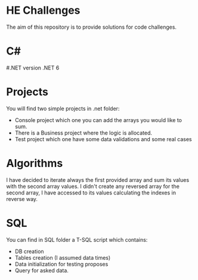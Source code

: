 # HE Challenges
The aim of this repository is to provide solutions for code challenges.

# C#

#.NET version
.NET 6

# Projects

You will find two simple projects in .net folder:
- Console project which one you can add the arrays you would like to sum.
- There is a Business project where the logic is allocated.
- Test project which one have some data validations and some real cases

# Algorithms

I have decided to iterate always the first provided array and sum its values with the second array values. 
I didn't create any reversed array for the second array, I have accessed to its values calculating the indexes in reverse way. 


# SQL 
You can find in SQL folder a T-SQL script which contains:
- DB creation
- Tables creation (I assumed data times)
- Data initialization for testing proposes
- Query for asked data.
